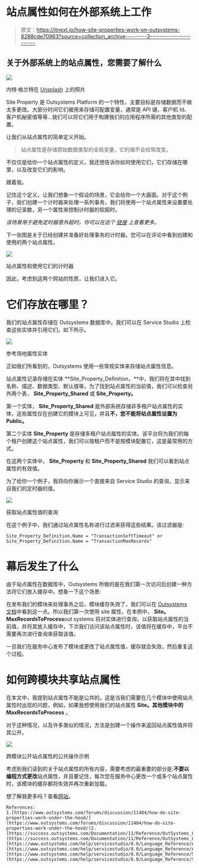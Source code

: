 # 站点属性如何在外部系统上工作

> 原文：<https://itnext.io/how-site-properties-work-on-outsystems-8288cde70963?source=collection_archive---------3----------------------->

## 关于外部系统上的站点属性，您需要了解什么

![](img/842ef0c81c60e8426f752ea03766eb7f.png)

内特·格兰特在 [Unsplash](https://unsplash.com?utm_source=medium&utm_medium=referral) 上的照片

Site Property 是 Outsystems Platform 的一个特性，主要目标是存储数据而不做太多更改。大部分时间它们被用来存储可配置变量，通常是 API 键、客户机 Id、客户机秘密值等等…我们可以将它们用于构建我们的应用程序所需的其他类型的配置。

让我们从站点属性的简单定义开始。

> 站点属性是存储原始数据类型的全局变量，它的值不会经常改变。

不仅仅是给你一个站点属性的定义，我还想告诉你如何使用它们，它们存储在哪里，以及改变它们的影响。

跟着我。

记住这个定义，让我们想象一个假设的场景，它会给你一个大画面。对于这个例子，我们创建一个计时器来处理一系列事务，我们将使用一个站点属性来设置要处理的记录数，另一个属性来控制计时器的软超时。

*该场景用于避免定时器意外超时。你可以在这个* [*链接*](https://www.outsystems.com/forums/discussion/55884/timers-default-timeout) *上查看更多。*

下一张图是关于已经创建并准备好处理事务的计时器。您可以在评论中看到创建和使用的两个站点属性。

![](img/e97ded695644515cc6031b911538d8a4.png)

站点属性和使用它们的计时器

因此，考虑到这两个网站的性质，让我们进入它。

# 它们存放在哪里？

我们的站点属性存储在 Outsystems 数据库中。我们可以在 Service Studio 上检查这些实体并引用它们，如下所示。

![](img/6cd184a9e85262f5646e2b67073b61ed.png)

参考场地属性实体

正如我们所看到的，Outsystems 使用一些常规实体来存储站点属性信息。

站点属性记录存储在实体 **Site_Property_Definition，**中，我们将在其中找到名称、描述、数据类型、默认值等。为了找到站点属性的当前值，我们可以检查另外两个表， **Site_Property_Shared** 或 **Site_Property。**

第一个实体， **Site_Property_Shared** 是外部系统存储非多租户站点属性的实体，这些属性仅在创建它的模块上可见，并且**不，您不能将站点属性设置为 Public。**

第二个实体 **Site_Property** 是存储多租户站点属性的实体。该平台将为我们的每个租户创建这个站点属性，我们可以按租户而不是按模块配置它，这是最常用的方式。

在这两个实体中， **Site_Property** 和 **Site_Property_Shared** 我们可以看到站点属性的有效值。

为了给你一个例子，我将向你展示一个直接来自 Service Studio 的查询，显示来自我们的定时器的值。

![](img/6d0053908614feb86d078829398d99d8.png)

获取站点属性值的查询

在这个例子中，我们通过站点属性名称进行过滤来获得这些结果。该过滤器是:

```
Site_Property_Definition.Name = "TransactionSoftTimeout" or Site_Property_Definition.Name = "TransactionMaxRecords"
```

# 幕后发生了什么

由于站点属性在数据库中，Outsystems 所做的是在我们第一次访问后创建一种方法将它们放入缓存中。想象一下这个场景:

在发布我们的模块来处理事务之后，模块缓存失效了，我们可以在 [Outsystems 文档](https://www.outsystems.com/help/servicestudio/8.0/Language_Reference/System_Actions_and_Functions/ESpaceInvalidateCache_Action.htm)中看到这一点。所以我们第一次使用 site 属性，在本例中， **Site。MaxRecordsToProcess**out systems 将对实体进行查询，以获取站点属性的当前值，并将其放入缓存中，下次我们访问该站点属性时，该值将在缓存中，平台不需要再次进行查询来获取该值。

一旦我们在服务中心发布了模块或更改了站点属性值，缓存就会失效，然后重复这个过程。

# 如何跨模块共享站点属性

在本文中，我提到站点属性不能是公共的。这是当我们需要在几个模块中使用站点属性时出现的问题，例如，如果我想使用我们的站点属性 **Site。其他模块中的 MaxRecordsToProcess** 。

对于这种情况，以及许多类似的情况，方法是创建一个操作来返回站点属性值并将其公开。

![](img/47665678ffb72abc1ee02f791e158857.png)

跨模块公开站点属性的公共操作示例

考虑到我们读到的关于站点属性的所有内容，需要考虑的最重要的部分是:**不要以编程方式更改**站点属性，并且要记住，每次您在服务中心更改一个或多个站点属性时，该模块的缓存都将失效并再次重新加载。

想了解我更多吗？查看[网站](https://tiagoagostinho.com)。

```
References:
1.[https://www.outsystems.com/forums/discussion/11484/how-do-site-properties-work-under-the-hood/](https://www.outsystems.com/forums/discussion/11484/how-do-site-properties-work-under-the-hood/)2.[https://success.outsystems.com/Documentation/11/Reference/OutSystems_Language/Data/Handling_Data/Site_Property](https://success.outsystems.com/Documentation/11/Reference/OutSystems_Language/Data/Handling_Data/Site_Property)3.[https://www.outsystems.com/help/servicestudio/8.0/Language_Reference/About_Site_Properties.htm](https://www.outsystems.com/help/servicestudio/8.0/Language_Reference/About_Site_Properties.htm)4.[https://www.outsystems.com/help/servicestudio/8.0/Language_Reference/System_Actions_and_Functions/ESpaceInvalidateCache_Action.htm](https://www.outsystems.com/help/servicestudio/8.0/Language_Reference/System_Actions_and_Functions/ESpaceInvalidateCache_Action.htm)
```